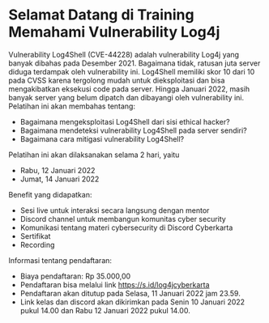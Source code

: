 # Selamat Datang di Training Memahami Vulnerability Log4j

Vulnerability Log4Shell (CVE-44228) adalah vulnerability Log4j yang banyak dibahas pada Desember 2021. Bagaimana tidak, ratusan juta server diduga terdampak oleh vulnerability ini. Log4Shell memiliki skor 10 dari 10 pada CVSS karena tergolong mudah untuk dieksploitasi dan bisa mengakibatkan eksekusi code pada server. Hingga Januari 2022, masih banyak server yang belum dipatch dan dibayangi oleh vulnerability ini. Pelatihan ini akan membahas tentang:
- Bagaimana mengeksploitasi Log4Shell dari sisi ethical hacker?
- Bagaimana mendeteksi vulnerability Log4Shell pada server sendiri?
- Bagaimana cara mitigasi vulnerability Log4Shell?

Pelatihan ini akan dilaksanakan selama 2 hari, yaitu
- Rabu, 12 Januari 2022
- Jumat, 14 Januari 2022

Benefit yang didapatkan:
- Sesi live untuk interaksi secara langsung dengan mentor
- Discord channel untuk membangun komunitas cyber security
- Komunikasi tentang materi cybersecurity di Discord Cyberkarta
- Sertifikat
- Recording

Informasi tentang pendaftaran:
- Biaya pendaftaran: Rp 35.000,00
- Pendaftaran bisa melalui link https://s.id/log4jcyberkarta
- Pendaftaran akan ditutup pada Selasa, 11 Januari 2022 jam 23.59.
- Link kelas dan discord akan dikirimkan pada Senin 10 Januari 2022 pukul 14.00 dan Rabu 12 Januari 2022 pukul 14.00.
